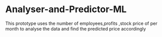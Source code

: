 # Analyser-and-Predictor-ML
This prototype uses the number of employees,profits ,stock price of per month to analyse the data and find the predicted price accordingly
